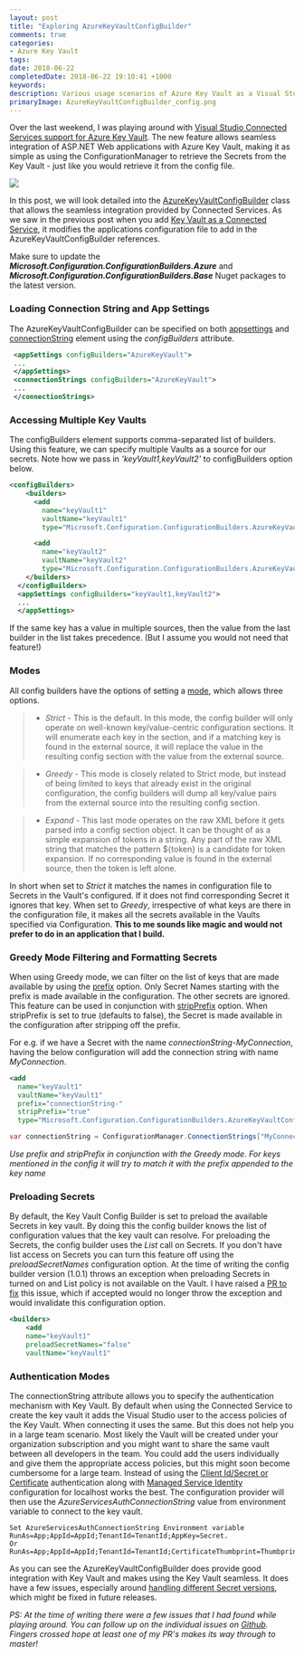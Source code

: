 ```yaml
---
layout: post
title: "Exploring AzureKeyVaultConfigBuilder"
comments: true
categories: 
- Azure Key Vault
tags: 
date: 2018-06-22
completedDate: 2018-06-22 19:10:41 +1000
keywords: 
description: Various usage scenarios of Azure Key Vault as a Visual Studio Connected Service
primaryImage: AzureKeyVaultConfigBuilder_config.png
---
```


Over the last weekend, I was playing around with [Visual Studio Connected Services support for Azure Key Vault](https://rahulpnath.com/blog/azure-key-vault-as-a-connected-service-in-visual-studio-2017/). The new feature allows seamless integration of ASP.NET Web applications with Azure Key Vault, making it as simple as using the ConfigurationManager to retrieve the Secrets from the Key Vault - just like you would retrieve it from the config file.

<img src="/images/AzureKeyVaultConfigBuilder_config.png" class="center" >

In this post, we will look detailed into the [AzureKeyVaultConfigBuilder](https://github.com/aspnet/MicrosoftConfigurationBuilders/tree/master/src/Azure) class that allows the seamless integration provided by Connected Services. As we saw in the previous post when you add [Key Vault as a Connected Service](https://rahulpnath.com/blog/azure-key-vault-as-a-connected-service-in-visual-studio-2017/), it modifies the applications configuration file to add in the AzureKeyVaultConfigBuilder references.

<div class="alert alert-warning">
Make sure to update the <b><i>Microsoft.Configuration.ConfigurationBuilders.Azure</i></b> and <b><i>Microsoft.Configuration.ConfigurationBuilders.Base</i></b> Nuget packages to the latest version.
</div>

### Loading Connection String and App Settings

The AzureKeyVaultConfigBuilder can be specified on both [appsettings](https://msdn.microsoft.com/en-us/library/ms228154.aspx) and [connectionString](<https://msdn.microsoft.com/en-us/library/bf7sd233(v=vs.100).aspx>) element using the _configBuilders_ attribute.

``` xml
 <appSettings configBuilders="AzureKeyVault">
 ...
 </appSettings>
 <connectionStrings configBuilders="AzureKeyVault">
 ...
 </connectionStrings>
```

### Accessing Multiple Key Vaults

The configBuilders element supports comma-separated list of builders. Using this feature, we can specify multiple Vaults as a source for our secrets. Note how we pass in _'keyVault1,keyVault2'_ to configBuilders option below.

``` xml
<configBuilders>
    <builders>
      <add
        name="keyVault1"
        vaultName="keyVault1"
        type="Microsoft.Configuration.ConfigurationBuilders.AzureKeyVaultConfigBuilder, Microsoft.Configuration.ConfigurationBuilders.Azure, Version=1.0.0.0, Culture=neutral" />

      <add
        name="keyVault2"
        vaultName="keyVault2"
        type="Microsoft.Configuration.ConfigurationBuilders.AzureKeyVaultConfigBuilder, Microsoft.Configuration.ConfigurationBuilders.Azure, Version=1.0.0.0, Culture=neutral" />
    </builders>
  </configBuilders>
  <appSettings configBuilders="keyVault1,keyVault2">
  ...
  </appSettings>
```

If the same key has a value in multiple sources, then the value from the last builder in the list takes precedence. (But I assume you would not need that feature!)

### Modes

All config builders have the options of setting a [mode](https://github.com/aspnet/MicrosoftConfigurationBuilders#mode), which allows three options.

> - _Strict_ - This is the default. In this mode, the config builder will only operate on well-known key/value-centric configuration sections. It will enumerate each key in the section, and if a matching key is found in the external source, it will replace the value in the resulting config section with the value from the external source.

> - _Greedy_ - This mode is closely related to Strict mode, but instead of being limited to keys that already exist in the original configuration, the config builders will dump all key/value pairs from the external source into the resulting config section.

> - _Expand_ - This last mode operates on the raw XML before it gets parsed into a config section object. It can be thought of as a simple expansion of tokens in a string. Any part of the raw XML string that matches the pattern ${token} is a candidate for token expansion. If no corresponding value is found in the external source, then the token is left alone.

In short when set to _Strict_ it matches the names in configuration file to Secrets in the Vault's configured. If it does not find corresponding Secret it ignores that key. When set to _Greedy_, irrespective of what keys are there in the configuration file, it makes all the secrets available in the Vaults specified via Configuration. **This to me sounds like magic and would not prefer to do in an application that I build.**

### Greedy Mode Filtering and Formatting Secrets

When using Greedy mode, we can filter on the list of keys that are made available by using the [prefix](https://github.com/aspnet/MicrosoftConfigurationBuilders#prefix) option. Only Secret Names starting with the prefix is made available in the configuration. The other secrets are ignored. This feature can be used in conjunction with [stripPrefix](https://github.com/aspnet/MicrosoftConfigurationBuilders#stripprefix) option. When stripPrefix is set to true (defaults to false), the Secret is made available in the configuration after stripping off the prefix.

For e.g. if we have a Secret with the name _connectionString-MyConnection_, having the below configuration will add the connection string with name _MyConnection_.

``` xml
<add
  name="keyVault1"
  vaultName="keyVault1"
  prefix="connectionString-"
  stripPrefix="true"
  type="Microsoft.Configuration.ConfigurationBuilders.AzureKeyVaultConfigBuilder, Microsoft.Configuration.ConfigurationBuilders.Azure, Version=1.0.0.0, Culture=neutral" />
```

```csharp
var connectionString = ConfigurationManager.ConnectionStrings["MyConnection"];
```

_Use prefix and stripPrefix in conjunction with the Greedy mode. For keys mentioned in the config it will try to match it with the prefix appended to the key name_

### Preloading Secrets

By default, the Key Vault Config Builder is set to preload the available Secrets in key vault. By doing this the config builder knows the list of configuration values that the key vault can resolve. For preloading the Secrets, the config builder uses the _List_ call on Secrets. If you don't have list access on Secrets you can turn this feature off using the _preloadSecretNames_ configuration option. At the time of writing the config builder version (1.0.1) throws an exception when preloading Secrets in turned on and List policy is not available on the Vault. I have raised a [PR to fix](https://github.com/aspnet/MicrosoftConfigurationBuilders/pull/24) this issue, which if accepted would no longer throw the exception and would invalidate this configuration option.

``` xml
<builders>
    <add
    name="keyVault1"
    preloadSecretNames="false"
    vaultName="keyVault1"
```

### Authentication Modes

The connectionString attribute allows you to specify the authentication mechanism with Key Vault. By default when using the Connected Service to create the key vault it adds the Visual Studio user to the access policies of the Key Vault. When connecting it uses the same. But this does not help you in a large team scenario. Most likely the Vault will be created under your organization subscription and you might want to share the same vault between all developers in the team. You could add the users individually and give them the appropriate access policies, but this might soon become cumbersome for a large team. Instead of using the [Client Id/Secret or Certificate](https://rahulpnath.com/blog/authenticating-a-client-application-with-azure-key-vault/) authentication along with [Managed Service Identity](https://rahulpnath.com/blog/authenticating-with-azure-key-vault-using-managed-service-identity/) configuration for localhost works the best. The configuration provider will then use the _AzureServicesAuthConnectionString_ value from environment variable to connect to the key vault.

``` text
Set AzureServicesAuthConnectionString Environment variable
RunAs=App;AppId=AppId;TenantId=TenantId;AppKey=Secret.
Or
RunAs=App;AppId=AppId;TenantId=TenantId;CertificateThumbprint=Thumbprint;CertificateStoreLocation=CurrentUser
```

As you can see the AzureKeyVaultConfigBuilder does provide good integration with Key Vault and makes using the Key Vault seamless. It does have a few issues, especially around [handling different Secret versions](https://github.com/aspnet/MicrosoftConfigurationBuilders/issues/20), which might be fixed in future releases.

_PS: At the time of writing there were a few issues that I had found while playing around. You can follow up on the individual issues on [Github](https://github.com/aspnet/MicrosoftConfigurationBuilders/issues?utf8=%E2%9C%93&q=is%3Aissue+author%3Arahulpnath+). Fingers crossed hope at least one of my PR's makes its way through to master!_
